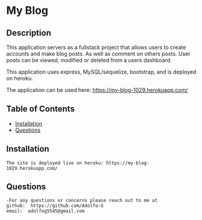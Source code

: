 
  
  # My Blog
  ## Description

  This application servers as a fullstack project that allows users to create accounts and make blog posts. As well as comment on others posts. User posts can be viewed, modified or deleted from a users dashboard.
  
  This application uses express, MySQL/sequelize, bootstrap, and is deployed on heroku.

  The application can be used here: https://my-blog-1029.herokuapp.com/

  ## Table of Contents
  * [Installation](#installation)
  * [Questions](#questions)

  ## Installation
    The site is deployed live on heroku: https://my-blog-1029.herokuapp.com/

  ## Questions
    -For any questions or concerns please reach out to me at
    github:  https://github.com/Adolfo-G
    email:  adolfog5545@gmail.com
    
